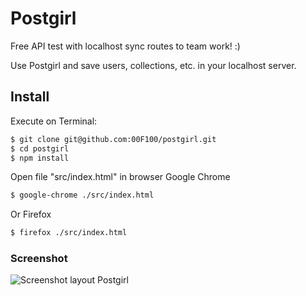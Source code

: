 # Postgirl

Free API test with localhost sync routes to team work! :)

Use Postgirl and save users, collections, etc. in your localhost server.

## Install

Execute on Terminal:

```sh
$ git clone git@github.com:00F100/postgirl.git
$ cd postgirl
$ npm install
```

Open file "src/index.html" in browser Google Chrome

```sh
$ google-chrome ./src/index.html
```

Or Firefox

```sh
$ firefox ./src/index.html
```

### Screenshot

![Screenshot layout Postgirl](https://raw.githubusercontent.com/00F100/postgirl/master/screenshot.png)